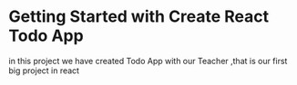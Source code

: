 # Getting Started with Create React Todo App

in this project we have created Todo App with our Teacher ,that is our first big project in react 

